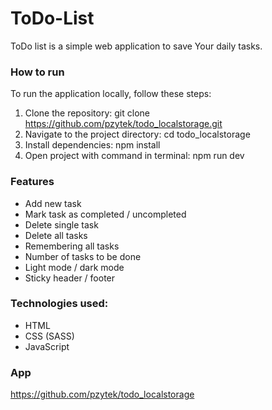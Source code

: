 # ToDo-List

ToDo list is a simple web application to save Your daily tasks.

### How to run

To run the application locally, follow these steps:

1. Clone the repository: git clone https://github.com/pzytek/todo_localstorage.git
2. Navigate to the project directory: cd todo_localstorage
3. Install dependencies: npm install
4. Open project with command in terminal: npm run dev

### Features

- Add new task
- Mark task as completed / uncompleted
- Delete single task
- Delete all tasks
- Remembering all tasks
- Number of tasks to be done
- Light mode / dark mode
- Sticky header / footer

### Technologies used:

- HTML
- CSS (SASS)
- JavaScript

### App

https://github.com/pzytek/todo_localstorage
